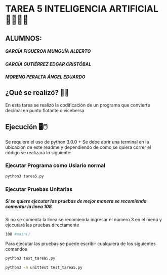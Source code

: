 # TAREA 5 INTELIGENCIA ARTIFICIAL 🤖👨🏻‍💻
## ALUMNOS:
##### _GARCÍA FIGUEROA MUNGUÍA ALBERTO_
##### _GARCÍA GUTIÉRREZ EDGAR CRISTÓBAL_
##### _MORENO PERALTA ÁNGEL EDUARDO_

## ¿Qué se realizó? 📐🔨
En esta tarea se realizó la codificación de un programa que convierte decimal en punto flotante o vicebersa 
## Ejecución 🖥🖱

Se requiere el uso de python 3.0.0 +
Se debe abrir una terminal en la ubicación de este readme y dependiendo de como se quiera correr el código se realizará lo siguiente:
### Ejecutar Programa como Usiario normal ###
```sh
python3 tarea5.py
```

### Ejecutar Pruebas Unitarias ###
##### Si se quiere ejecutar las pruebas de mejor manera se recomienda comentar la línea 108
Si no se comenta la línea se recomienda ingresar el número 3 en el menú y ejecutará las pruebas directamente
```sh
108 #main()
```
Para ejecutar las pruebas se puede escribir cualquiera de los siguientes comandos
```sh
python3 test_tarea5.py
```
```sh
python3 -m unittest test_tarea5.py
```
